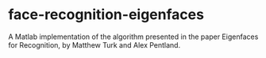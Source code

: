 # face-recognition-eigenfaces
A Matlab implementation of the algorithm presented in the paper Eigenfaces for Recognition, by Matthew Turk and Alex Pentland.
